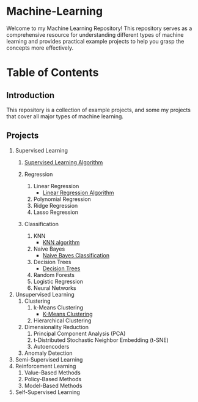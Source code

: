 # Machine-Learning
Welcome to my Machine Learning Repository! This repository serves as a comprehensive resource for understanding different types of machine learning and provides practical example projects to help you grasp the concepts more effectively.

# Table of Contents
## Introduction
This repository is a collection of example projects, and some my projects that cover all major types of machine learning.

## Projects
1. Supervised Learning
   1. [Supervised Learning Algorithm](https://github.com/Thamirawaran/Machine-Learning/blob/main/Supervised-Learning/supervised_learning_ex.py)
   2. Regression
      1. Linear Regression
         - [Linear Regression Algorithm](https://github.com/Thamirawaran/Machine-Learning/tree/main/Supervised-Learning/Linear-Regression)
      2. Polynomial Regression
      3. Ridge Regression
      4. Lasso Regression

   
   3. Classification
      1. KNN
         - [KNN algorithm](https://github.com/Thamirawaran/Machine-Learning/tree/main/Supervised-Learning/Classification/K-Nearest-Neighbors)
      2. Naive Bayes
         - [Naive Bayes Classification](https://github.com/Thamirawaran/Machine-Learning/tree/main/Supervised-Learning/Classification/Naive%20Bayes%20Classification)
      3. Decision Trees
         - [Decision Trees](https://github.com/Thamirawaran/Machine-Learning/tree/main/Supervised-Learning/Classification/Decision-Tree)
      4. Random Forests
      5. Logistic Regression
      6. Neural Networks
3. Unsupervised Learning
   1. Clustering
      1. k-Means Clustering
         - [K-Means Clustering](https://github.com/Thamirawaran/Machine-Learning/tree/main/Unsupervised-Learning/K-Means%20Clustering)
      3. Hierarchical Clustering
   2. Dimensionality Reduction
      1. Principal Component Analysis (PCA)
      2. t-Distributed Stochastic Neighbor Embedding (t-SNE)
      3. Autoencoders
   3. Anomaly Detection
4. Semi-Supervised Learning
5. Reinforcement Learning
   1. Value-Based Methods
   2. Policy-Based Methods
   3. Model-Based Methods
6. Self-Supervised Learning
